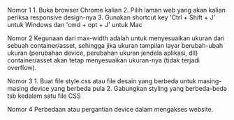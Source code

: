 Nomor 1
    1. Buka browser Chrome kalian
    2. Pilih laman web yang akan kalian periksa responsive design-nya
    3. Gunakan shortcut key 'Ctrl + Shift + J' untuk Windows dan 'cmd + opt + J' untuk Mac

Nomor 2
    Kegunaan dari max-width adalah untuk menyesuaikan ukuran dari sebuah container/asset, sehingga jika ukuran tampilan layar berubah-ubah ukuran (perubahan device, perubahan ukuran jendela aplikasi, dll) container/asset akan tetap menyesuaikan ukuran-nya (tidak terjadi overflow).

Nomor 3
    1. Buat file style.css atau file desain yang berbeda untuk masing-masing device yang berbeda pula
    2. Gabungkan styling yang berbeda-beda tsb kedalam satu file CSS

Nomor 4
    Perbedaan atau pergantian device dalam mengakses website.